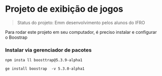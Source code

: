 # Projeto de  exibição de jogos

> Status do projeto: Emm desenvolvimento pelos alunos do IFRO

Para rodar este projeto em seu computador, é preciso instalar  e configurar o Boostrap

### Instalar via gerenciador de pacotes

```
npm insta ll boosttrap@5.3.9-alpha1
```

```
ge install boostrap  -v 5.3.0-alpha1
```
